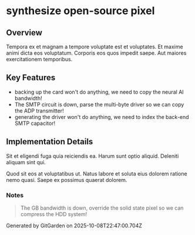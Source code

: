 # synthesize open-source pixel

## Overview
Tempora ex et magnam a tempore voluptate est et voluptates. Et maxime animi dicta eos voluptatum. Corporis eos quos impedit saepe. Aut maiores exercitationem temporibus.

## Key Features
- backing up the card won't do anything, we need to copy the neural AI bandwidth!
- The SMTP circuit is down, parse the multi-byte driver so we can copy the ADP transmitter!
- generating the driver won't do anything, we need to index the back-end SMTP capacitor!

## Implementation Details
Sit et eligendi fuga quia reiciendis ea. Harum sunt optio aliquid. Deleniti aliquam sint qui.
 Quod sit eos at voluptatibus ut. Natus labore et soluta eius dolorem ratione nemo quasi. Saepe ex possimus quaerat dolorem.

### Notes
> The GB bandwidth is down, override the solid state pixel so we can compress the HDD system!

Generated by GitGarden on 2025-10-08T22:47:00.704Z